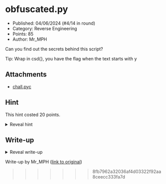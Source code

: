 # obfuscated.py

- Published: 04/06/2024 (#4/14 in round)
- Category: Reverse Engineering
- Points: 85
- Author: Mr_MPH

Can you find out the secrets behind this script?

Tip: Wrap in csd{}, you have the flag when the text starts with y

## Attachments

- [chall.pyc](chall.pyc)

## Hint

This hint costed 20 points.

<details>
<summary>Reveal hint</summary>

Don't know what to do with the file? - Decompile it.

Don't know how to decode the text? - Cyberchef and the opposite of decoding.

</details>

## Write-up

<details>
<summary>Reveal write-up</summary>

It is a python bytecode, searching it up tells us it is compiled python

![1](1.png)

Searching for python decompiler we find this

![2](2.png)

Switching the decompiler to uncompyle6 we get this:

![3](3.png)

The variable name gives us a hint:

![4](4.png)

modifying the script a little bit to fix the errors and see what we the original hex was, we can get the hex value:

![5](5.png)

![6](6.png)

unhexing it (as hinted by the bytes.fromhex) gives us this:

![7](7.png)

using the “what is the opposite of base64” hint we can deduce that we encode using base64 (opposite of decoding)

![8](8.png)

after wrapping in csd{}: `csd{y0ur3v3rs3d1t789}`

Flag: `csd{y0ur3v3rs3d1t789}`

</details>

Write-up by Mr_MPH ([link to original](https://mr-mph.notion.site/CyberStudents-CTF-Challenge-Writeup-1-0caf77ee503f429a8454340a52fc52e3?pvs=4))

>>>>>>> 8fb7962a32036af4d03322f92aa8ceecc333fa7d